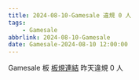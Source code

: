 ```yaml
---
title: 2024-08-10-Gamesale 違規 0 人
tags:
    - Gamesale
abbrlink: 2024-08-10-Gamesale
date: Gamesale-2024-08-10 12:00:00
---
```

Gamesale 板 [板規連結](https://www.ptt.cc/bbs/Gossiping/M.1637425085.A.07D.html)
昨天違規 0 人
